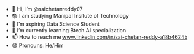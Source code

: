 - 👋 Hi, I’m @saichetanreddy07
- 📚 I am studying Manipal Insitute of Technology
- 👀 I’m aspiring Data Science Student
- 🌱 I’m currently learning Btech AI specialization
- 📫 How to reach me www.linkedin.com/in/sai-chetan-reddy-a18b4624b
- 😄 Pronouns: He/Him

<!---
saichetanreddy07/saichetanreddy07 is a ✨ special ✨ repository because its `README.md` (this file) appears on your GitHub profile.
You can click the Preview link to take a look at your changes.
--->
